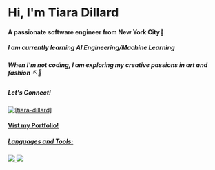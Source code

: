 <h1 >Hi, I'm Tiara Dillard</h1>
<h4>A passionate software engineer from New York City🗽 </h4>
<h5> I am currently learning AI Engineering/Machine Learning </h5>
<h5> When I'm not coding, I am exploring my creative passions in art and fashion 🪡🎨 </h5>

<h5 align="left">Let's Connect!</h5>
<p align="left">
<a href="https://linkedin.com/in/tiara-dillard" target="blank">
 <img align="center" src="https://img.shields.io/badge/LinkedIn-0077B5?style=for-the-badge&logo=linkedin&logoColor=white" alt="[tiara-dillard]" /></a>
</p>
<h4><a href="https://yosoytiara.github.io/Portfolio/" target="blank"> Vist my Portfolio!</h4>

<h5 align="left">Languages and Tools:</h5>
 <img src="https://skillicons.dev/icons?i=html,css,js,nodejs,react,java,ts,&theme=light" />
  <img src="https://skillicons.dev/icons?i=git,vscode,d3,express,webpack,figma,ps&theme=light" />
 

